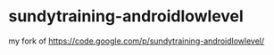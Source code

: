 sundytraining-androidlowlevel
=============================

my fork of https://code.google.com/p/sundytraining-androidlowlevel/
